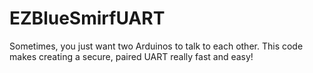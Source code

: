 # EZBlueSmirfUART
Sometimes, you just want two Arduinos to talk to each other. This code makes creating a secure, paired UART really fast and easy!

